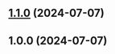 ## [1.1.0](https://github.com/ibrt2016/release-test/compare/v1.0.0...v1.1.0) (2024-07-07)

## 1.0.0 (2024-07-07)
